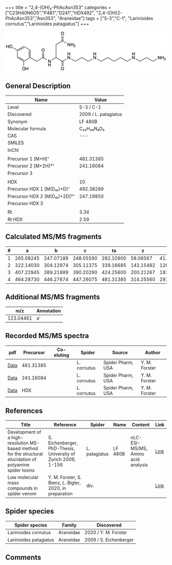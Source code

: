 +++
title = "2,4-(OH)₂-PhAcAsn353"
categories = ["C23H40N6O5","P481","D241","HDX492",
"2,4-(OH)2-PhAcAsn353","Asn353",
"Araneidae"]
tags = ["S-3","C-1",
"Larinioides cornutus","Larinioides patagiatus"]
+++

![](/img/2-4-OH2-PhAcAsn353.png)

## General Description

| Name                         | Value                |
|------------------------------|----------------------|
| Level                        | S-3 / C-1                   |
| Discovered                   | 2009 / L. patagiatus |
| Synonym                      | LF 480B              |
| Molecular formula            | C₂₃H₄₀N₆O₅           |
| CAS                          | ---                  |
| SMILES |   |
| InChI  |   |
|                              |                      |
| Precursor 1 [M+H]⁺           | 481.31385            |
| Precursor 2 [M+2H]²⁺         | 241.16084            |
| Precursor 3                  |                      |
|                              |                      |
| HDX                          | 10                   |
| Precursor HDX 1 [M(D₁₀)+D]⁺   | 492.38289            |
| Precursor HDX 2 [M(D₁₀)+2D]²⁺ | 247.19850            |
| Precursor HDX 3              |                      |
|                              |                      |
| Rt                           | 3.34                     |
| Rt HDX                       | 2.59                     |

## Calculated MS/MS fragments

| # | a         | b         | c         | ta        | z         | y         | tz        |
|---|-----------|-----------|-----------|-----------|-----------|-----------|-----------|
| 1 | 265.08245 | 247.07189 | 248.05590 | 282.10900 | 58.06567  | 41.03912  | 75.09222  |
| 2 | 322.14030 | 304.12974 | 305.11375 | 339.16685 | 143.15482 | 126.12827 | 160.18137 |
| 3 | 407.22945 | 389.21889 | 390.20290 | 424.25600 | 200.21267 | 183.18612 | 217.23922 |
| 4 | 464.28730 | 446.27674 | 447.26075 | 481.31385 | 314.25560 | 297.22905 | 331.28215 |

## Additional MS/MS fragments

| m/z       | Annotation |
|-----------|------------|
| 123.04461 | a'         |

## Recorded MS/MS spectra

| pdf | Precursor | Co-eluting | Spider | Source | Author |
|-----|-----------|------------|--------|--------|--------|
| [Data](/pdf/L-cornutus/481_2-4-OH2-PhAcAsn353_Lc.pdf) | 481.31385 |           | L. cornutus | Spider Pharm, USA | Y. M. Forster |
| [Data](/pdf/L-cornutus/481_2-4-OH2-PhAcAsn353_Lc_2.pdf) | 241.16084 |           | L. cornutus | Spider Pharm, USA | Y. M. Forster |
| [Data](/pdf/L-cornutus/481_2-4-OH2-PhAcAsn353_Lc_HDX.pdf) | HDX |           | L. cornutus | Spider Pharm, USA | Y. M. Forster |

## References

| Title                                                                                                      | Reference                                                     | Spider        | Name    | Content                            | Link                                                               |
|------------------------------------------------------------------------------------------------------------|---------------------------------------------------------------|---------------|---------|------------------------------------|--------------------------------------------------------------------|
| Development of a high-resolution MS-based method for the structural elucidation of polyamine spider toxins | S. Eichenberger, PhD-Thesis, University of Zurich 2009, 1-156 | L. patagiatus | LF 480B | nLC-ESI-MS/MS, Amino acid analysis | [Link](https://www.zora.uzh.ch/id/eprint/12787/1/Eichenberger.pdf) |
| Low molecular mass compounds in spider venom      | Y. M. Forster, S. Bienz, L. Bigler, 2020, in preparation          | div.       |   |   | [Link](unknown) |

## Spider species

| Spider species         | Family    | Discovered             |
|------------------------|-----------|------------------------|
| Larinioides cornutus | Araneidae | 2020 / Y. M. Forster |
| Larinioides patagiatus | Araneidae | 2009 / S. Eichenberger |

## Comments